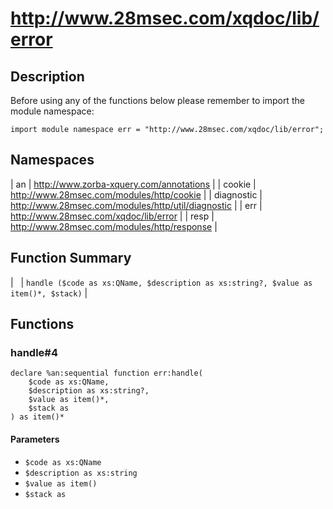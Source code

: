 # http://www.28msec.com/xqdoc/lib/error
## Description
Before using any of the functions below please remember to import the module namespace:

    import module namespace err = "http://www.28msec.com/xqdoc/lib/error";
## Namespaces

| an | http://www.zorba-xquery.com/annotations |
| cookie | http://www.28msec.com/modules/http/cookie |
| diagnostic | http://www.28msec.com/modules/http/util/diagnostic |
| err | http://www.28msec.com/xqdoc/lib/error |
| resp | http://www.28msec.com/modules/http/response |

## Function Summary

|   | `handle ($code as xs:QName, $description as xs:string?, $value as item()*, $stack)` |

## Functions
### handle#4

    declare %an:sequential function err:handle(
        $code as xs:QName,
        $description as xs:string?,
        $value as item()*,
        $stack as 
    ) as item()*

#### Parameters

* `$code as xs:QName`
* `$description as xs:string`
* `$value as item()`
* `$stack as `


